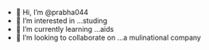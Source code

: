 - 👋 Hi, I’m @prabha044
- 👀 I’m interested in ...studing
- 🌱 I’m currently learning ...aids
- 💞️ I’m looking to collaborate on ...a mulinational company
<!---
prabha044/prabha044 is a ✨ special ✨ repository because its `README.md` (this file) appears on your GitHub profile.
You can click the Preview link to take a look at your changes.
--->
